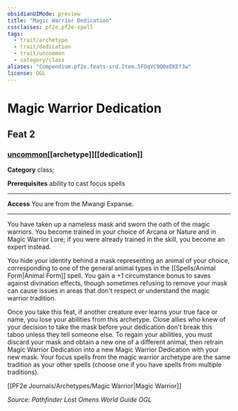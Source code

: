 ```yaml
---
obsidianUIMode: preview
title: "Magic Warrior Dedication"
cssclasses: pf2e,pf2e-spell
tags:
  - trait/archetype
  - trait/dedication
  - trait/uncommon
  - category/class
aliases: "Compendium.pf2e.feats-srd.Item.5FOqVC9Q0eEKEf3w"
license: OGL
---
```

# Magic Warrior Dedication
## Feat 2
### [uncommon](uncommon "Uncommon Rarity Trait")[[archetype]][[dedication]]

**Category** class; 



**Prerequisites** ability to cast focus spells
* * *
**Access** You are from the Mwangi Expanse.

* * *

You have taken up a nameless mask and sworn the oath of the magic warriors. You become trained in your choice of Arcana or Nature and in Magic Warrior Lore; if you were already trained in the skill, you become an expert instead.

You hide your identity behind a mask representing an animal of your choice, corresponding to one of the general animal types in the [[Spells/Animal Form|Animal Form]] spell. You gain a +1 circumstance bonus to saves against divination effects, though sometimes refusing to remove your mask can cause issues in areas that don't respect or understand the magic warrior tradition.

Once you take this feat, if another creature ever learns your true face or name, you lose your abilities from this archetype. Close allies who knew of your decision to take the mask before your dedication don't break this taboo unless they tell someone else. To regain your abilities, you must discard your mask and obtain a new one of a different animal, then retrain Magic Warrior Dedication into a new Magic Warrior Dedication with your new mask. Your focus spells from the magic warrior archetype are the same tradition as your other spells (choose one if you have spells from multiple traditions).

[[PF2e Journals/Archetypes/Magic Warrior|Magic Warrior]]

*Source: Pathfinder Lost Omens World Guide*
*OGL*